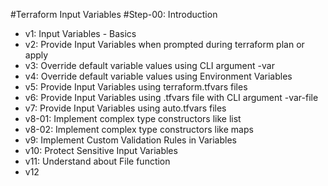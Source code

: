 #Terraform Input Variables
#Step-00: Introduction

- v1: Input Variables - Basics
- v2: Provide Input Variables when prompted during terraform plan or apply
- v3: Override default variable values using CLI argument -var
- v4: Override default variable values using Environment Variables
- v5: Provide Input Variables using terraform.tfvars files
- v6: Provide Input Variables using <any-name>.tfvars file with CLI argument -var-file
- v7: Provide Input Variables using auto.tfvars files
- v8-01: Implement complex type constructors like list
- v8-02: Implement complex type constructors like maps
- v9: Implement Custom Validation Rules in Variables
- v10: Protect Sensitive Input Variables
- v11: Understand about File function
- v12